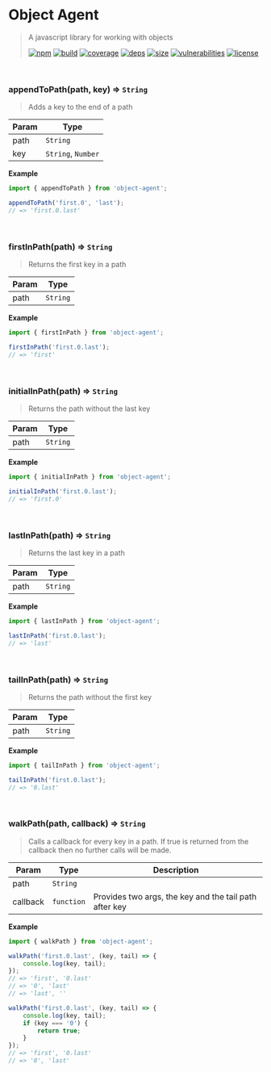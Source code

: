 # Object Agent

> A javascript library for working with objects
>
> [![npm][npm]][npm-url]
[![build][build]][build-url]
[![coverage][coverage]][coverage-url]
[![deps][deps]][deps-url]
[![size][size]][size-url]
[![vulnerabilities][vulnerabilities]][vulnerabilities-url]
[![license][license]][license-url]


<br><a name="appendToPath"></a>

### appendToPath(path, key) ⇒ <code>String</code>
> Adds a key to the end of a path


| Param | Type |
| --- | --- |
| path | <code>String</code> | 
| key | <code>String</code>, <code>Number</code> | 

**Example**  
``` javascript
import { appendToPath } from 'object-agent';

appendToPath('first.0', 'last');
// => 'first.0.last'
```

<br><a name="firstInPath"></a>

### firstInPath(path) ⇒ <code>String</code>
> Returns the first key in a path


| Param | Type |
| --- | --- |
| path | <code>String</code> | 

**Example**  
``` javascript
import { firstInPath } from 'object-agent';

firstInPath('first.0.last');
// => 'first'
```

<br><a name="initialInPath"></a>

### initialInPath(path) ⇒ <code>String</code>
> Returns the path without the last key


| Param | Type |
| --- | --- |
| path | <code>String</code> | 

**Example**  
``` javascript
import { initialInPath } from 'object-agent';

initialInPath('first.0.last');
// => 'first.0'
```

<br><a name="lastInPath"></a>

### lastInPath(path) ⇒ <code>String</code>
> Returns the last key in a path


| Param | Type |
| --- | --- |
| path | <code>String</code> | 

**Example**  
``` javascript
import { lastInPath } from 'object-agent';

lastInPath('first.0.last');
// => 'last'
```

<br><a name="tailInPath"></a>

### tailInPath(path) ⇒ <code>String</code>
> Returns the path without the first key


| Param | Type |
| --- | --- |
| path | <code>String</code> | 

**Example**  
``` javascript
import { tailInPath } from 'object-agent';

tailInPath('first.0.last');
// => '0.last'
```

<br><a name="walkPath"></a>

### walkPath(path, callback) ⇒ <code>String</code>
> Calls a callback for every key in a path. If true is returned from the callback then no further calls will be made.


| Param | Type | Description |
| --- | --- | --- |
| path | <code>String</code> |  |
| callback | <code>function</code> | Provides two args, the key and the tail path after key |

**Example**  
``` javascript
import { walkPath } from 'object-agent';

walkPath('first.0.last', (key, tail) => {
    console.log(key, tail);
});
// => 'first', '0.last'
// => '0', 'last'
// => 'last', ''

walkPath('first.0.last', (key, tail) => {
    console.log(key, tail);
    if (key === '0') {
        return true;
    }
});
// => 'first', '0.last'
// => '0', 'last'
```

[npm]: https://img.shields.io/npm/v/object-agent.svg
[npm-url]: https://npmjs.com/package/object-agent
[build]: https://travis-ci.org/DarrenPaulWright/object-agent.svg?branch&#x3D;master
[build-url]: https://travis-ci.org/DarrenPaulWright/object-agent
[coverage]: https://coveralls.io/repos/github/DarrenPaulWright/object-agent/badge.svg?branch&#x3D;master
[coverage-url]: https://coveralls.io/github/DarrenPaulWright/object-agent?branch&#x3D;master
[deps]: https://david-dm.org/darrenpaulwright/object-agent.svg
[deps-url]: https://david-dm.org/darrenpaulwright/object-agent
[size]: https://packagephobia.now.sh/badge?p&#x3D;object-agent
[size-url]: https://packagephobia.now.sh/result?p&#x3D;object-agent
[vulnerabilities]: https://snyk.io/test/github/DarrenPaulWright/object-agent/badge.svg?targetFile&#x3D;package.json
[vulnerabilities-url]: https://snyk.io/test/github/DarrenPaulWright/object-agent?targetFile&#x3D;package.json
[license]: https://img.shields.io/github/license/DarrenPaulWright/object-agent.svg
[license-url]: https://npmjs.com/package/object-agent/LICENSE.md
